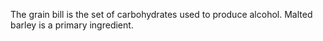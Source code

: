 The grain bill is the set of carbohydrates used to produce alcohol. Malted barley is a primary ingredient.